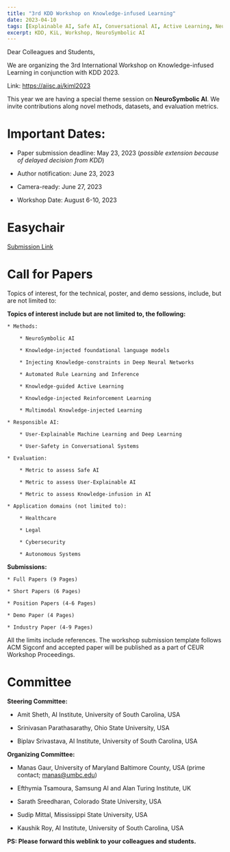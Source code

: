 ```yaml
---
title: "3rd KDD Workshop on Knowledge-infused Learning"
date: 2023-04-10
tags: [Explainable AI, Safe AI, Conversational AI, Active Learning, NeuroSymbolic AI, New Evaluation Metrics, New Datasets, Reinforcement Learning]
excerpt: KDD, KiL, Workshop, NeuroSymbolic AI
---
```


Dear Colleagues and Students,

We are organizing the 3rd International Workshop on Knowledge-infused Learning in conjunction with KDD 2023.  

Link: https://aiisc.ai/kiml2023

This year we are having a special theme session on **NeuroSymbolic AI**. We invite contributions along novel methods, datasets, and evaluation metrics. 

# Important Dates:

* Paper submission deadline: May 23, 2023 (_possible extension because of delayed decision from KDD_)

* Author notification: June 23, 2023

* Camera-ready: June 27, 2023

* Workshop Date: August 6-10, 2023 

# Easychair 

[Submission Link](https://nam02.safelinks.protection.outlook.com/?url=https%3A%2F%2Feasychair.org%2Fconferences%2F%3Fconf%3Dkiml2023&data=05%7C01%7Ckaushikr%40email.sc.edu%7Cbb16c68f230a4f29c66c08db36a668b6%7C4b2a4b19d135420e8bb2b1cd238998cc%7C0%7C0%7C638163860580653368%7CUnknown%7CTWFpbGZsb3d8eyJWIjoiMC4wLjAwMDAiLCJQIjoiV2luMzIiLCJBTiI6Ik1haWwiLCJXVCI6Mn0%3D%7C3000%7C%7C%7C&sdata=IjQBQcMnfE5APwcXPChynv0vbmjZIvhe2O0U6MxqNhA%3D&reserved=0)


# Call for Papers

Topics of interest, for the technical, poster, and demo sessions, include, but are not limited to:

**Topics of interest include but are not limited to, the following:**

    * Methods:

        * NeuroSymbolic AI

        * Knowledge-injected foundational language models 

        * Injecting Knowledge-constraints in Deep Neural Networks

        * Automated Rule Learning and Inference

        * Knowledge-guided Active Learning

        * Knowledge-injected Reinforcement Learning

        * Multimodal Knowledge-injected Learning

    * Responsible AI:

        * User-Explainable Machine Learning and Deep Learning

        * User-Safety in Conversational Systems

    * Evaluation:

        * Metric to assess Safe AI

        * Metric to assess User-Explainable AI

        * Metric to assess Knowledge-infusion in AI

    * Application domains (not limited to):

        * Healthcare

        * Legal

        * Cybersecurity

        * Autonomous Systems


**Submissions:**

    * Full Papers (9 Pages)

    * Short Papers (6 Pages)

    * Position Papers (4-6 Pages)

    * Demo Paper (4 Pages)

    * Industry Paper (4-9 Pages)

All the limits include references.  The workshop submission template follows ACM Sigconf and accepted paper will be published as a part of CEUR Workshop Proceedings. 

# Committee

**Steering Committee:**

* Amit Sheth, AI Institute, University of South Carolina, USA

* Srinivasan Parathasarathy, Ohio State University, USA

* Biplav Srivastava, AI Institute, University of South Carolina, USA

**Organizing Committee:**

* Manas Gaur, University of Maryland Baltimore County, USA (prime contact; manas@umbc.edu)

* Efthymia Tsamoura, Samsung AI and Alan Turing Institute, UK

* Sarath Sreedharan, Colorado State University, USA

* Sudip Mittal, Mississippi State University, USA

* Kaushik Roy, AI Institute, University of South Carolina, USA


**PS: Please forward this weblink to your colleagues and students.**
 